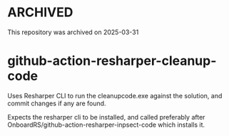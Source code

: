 # ARCHIVED

This repository was archived on 2025-03-31

# github-action-resharper-cleanup-code
Uses Resharper CLI to run the cleanupcode.exe against the solution, and commit changes if any are found.

Expects the resharper cli to be installed, and called preferably after OnboardRS/github-action-resharper-inpsect-code which installs it. 